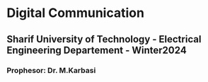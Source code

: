 # Digital Communication
## Sharif University of Technology - Electrical Engineering Departement - Winter2024
### Prophesor: Dr. M.Karbasi
